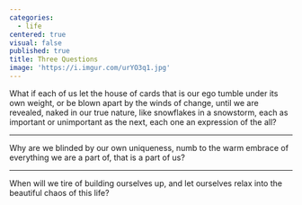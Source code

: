 ```yaml
---
categories:
  - life
centered: true
visual: false
published: true
title: Three Questions
image: 'https://i.imgur.com/urYO3q1.jpg'
---
```

What if each of us
let the house of cards
that is our ego
tumble under its own weight, 
or be blown apart
by the winds of change,
until we are revealed,
naked 
in our true nature,
like snowflakes 
in a snowstorm,
each as important
or unimportant
as the next,
each one
an expression
of the all?

___


Why are we blinded
by our own uniqueness,
numb to the warm embrace
of everything we are a part of,
that is a part of us?

___


When will we tire
of building ourselves up,
and let ourselves relax
into the beautiful chaos
of this life?

